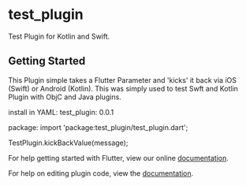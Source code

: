 # test_plugin

Test Plugin for Kotlin and Swift.

## Getting Started

This Plugin simple takes a Flutter Parameter and 'kicks' it back via iOS (Swift) or Android (Kotlin). This was simply used to test Swft and Kotlin Plugin with ObjC and Java plugins.

install in YAML: 
test_plugin: 0.0.1

package: import 'package:test_plugin/test_plugin.dart';

TestPlugin.kickBackValue(message);

For help getting started with Flutter, view our online
[documentation](https://flutter.io/).

For help on editing plugin code, view the [documentation](https://flutter.io/developing-packages/#edit-plugin-package).
